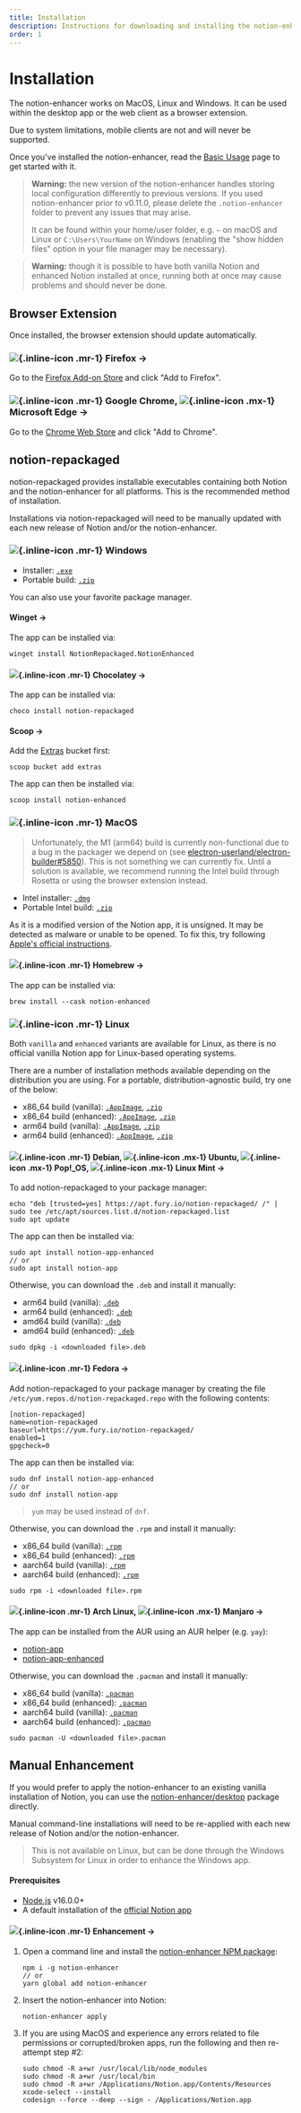 ```yaml
---
title: Installation
description: Instructions for downloading and installing the notion-enhancer.
order: 1
---
```


# Installation

The notion-enhancer works on MacOS, Linux and Windows.
It can be used within the desktop app or the web client
as a browser extension.

Due to system limitations, mobile clients are not and
will never be supported.

Once you've installed the notion-enhancer, read the
[Basic Usage](./basic-usage.md) page to get started with it.

> **Warning:** the new version of the notion-enhancer handles storing local
> configuration differently to previous versions. If you used notion-enhancer
> prior to v0.11.0, please delete the `.notion-enhancer` folder to prevent any
> issues that may arise.
>
> It can be found within your home/user folder, e.g. `~` on macOS and Linux
> or `C:\Users\YourName` on Windows (enabling the "show hidden files" option
> in your file manager may be necessary).

> **Warning:** though it is possible to have both vanilla Notion
> and enhanced Notion installed at once, running both at
> once may cause problems and should never be done.

## Browser Extension

Once installed, the browser extension should
update automatically.

### ![](../assets/icons/firefox.svg){.inline-icon .mr-1} Firefox →

Go to the [Firefox Add-on Store](https://addons.mozilla.org/en-US/firefox/addon/notion-enhancer/)
and click "Add to Firefox".

### ![](../assets/icons/chrome.svg){.inline-icon .mr-1} Google Chrome, ![](../assets/icons/edge.svg){.inline-icon .mx-1} Microsoft Edge →

Go to the [Chrome Web Store](https://chrome.google.com/webstore/detail/notion-enhancer/dndcmiicjbkfcbpjincpefjkagflbbnl)
and click "Add to Chrome".

## notion-repackaged

notion-repackaged provides installable executables containing
both Notion and the notion-enhancer for all platforms.
This is the recommended method of installation.

Installations via notion-repackaged will need to be manually
updated with each new release of Notion and/or the notion-enhancer.

### ![](../assets/icons/windows.svg){.inline-icon .mr-1} Windows

- Installer: [`.exe`](https://github.com/notion-enhancer/notion-repackaged/releases/download/v2.0.18-1/Notion-Enhanced-Setup-2.0.18-1.exe)
- Portable build: [`.zip`](https://github.com/notion-enhancer/notion-repackaged/releases/download/v2.0.18-1/Notion-Enhanced-2.0.18-1-win.zip)

You can also use your favorite package manager.

#### Winget →

The app can be installed via:

```
winget install NotionRepackaged.NotionEnhanced
```

#### ![](../assets/icons/chocolatey.svg){.inline-icon .mr-1} Chocolatey →


The app can be installed via:

```
choco install notion-repackaged
```

#### Scoop →

Add the [Extras](https://github.com/ScoopInstaller/Extras) bucket first:

```
scoop bucket add extras
```

The app can then be installed via:

```
scoop install notion-enhanced
```


### ![](../assets/icons/apple.svg){.inline-icon .mr-1} MacOS

> Unfortunately, the M1 (arm64) build is currently non-functional
> due to a bug in the packager we depend on
> (see [electron-userland/electron-builder#5850](https://github.com/electron-userland/electron-builder/issues/5850)).
> This is not something we can currently fix.
> Until a solution is available, we recommend running the
> Intel build through Rosetta or using the browser extension instead.

- Intel installer: [`.dmg`](https://github.com/notion-enhancer/notion-repackaged/releases/download/v2.0.18-1/Notion-Enhanced-2.0.18-1.dmg)
- Portable Intel build: [`.zip`](https://github.com/notion-enhancer/notion-repackaged/releases/download/v2.0.18-1/Notion-Enhanced-2.0.18-1-mac.zip)

As it is a modified version of the Notion app,
it is unsigned. It may be detected as malware or
unable to be opened. To fix this, try following
[Apple's official instructions](https://support.apple.com/en-us/HT202491).

#### ![](../assets/icons/homebrew.svg){.inline-icon .mr-1} Homebrew →

The app can be installed via:

```
brew install --cask notion-enhanced
```

### ![](../assets/icons/tux.svg){.inline-icon .mr-1} Linux

Both `vanilla` and `enhanced` variants are available for Linux,
as there is no official vanilla Notion app for Linux-based operating
systems.

There are a number of installation methods available depending on the
distribution you are using. For a portable, distribution-agnostic build,
try one of the below:

- x86_64 build (vanilla): [`.AppImage`](https://github.com/notion-enhancer/notion-repackaged/releases/download/v2.0.18-1/Notion-2.0.18-1.AppImage),
  [`.zip`](https://github.com/notion-enhancer/notion-repackaged/releases/download/v2.0.18-1/notion-app-2.0.18-1.zip)
- x86_64 build (enhanced): [`.AppImage`](https://github.com/notion-enhancer/notion-repackaged/releases/download/v2.0.18-1/Notion-Enhanced-2.0.18-1.AppImage),
  [`.zip`](https://github.com/notion-enhancer/notion-repackaged/releases/download/v2.0.18-1/notion-app-enhanced-2.0.18-1.zip)
- arm64 build (vanilla): [`.AppImage`](https://github.com/notion-enhancer/notion-repackaged/releases/download/v2.0.18-1/Notion-2.0.18-1-arm64.AppImage),
  [`.zip`](https://github.com/notion-enhancer/notion-repackaged/releases/download/v2.0.18-1/notion-app-2.0.18-1-arm64.zip)
- arm64 build (enhanced): [`.AppImage`](https://github.com/notion-enhancer/notion-repackaged/releases/download/v2.0.18-1/Notion-Enhanced-2.0.18-1-arm64.AppImage),
  [`.zip`](https://github.com/notion-enhancer/notion-repackaged/releases/download/v2.0.18-1/notion-app-enhanced-2.0.18-1-arm64.zip)

#### ![](../assets/icons/debian.svg){.inline-icon .mr-1} Debian, ![](../assets/icons/ubuntu.svg){.inline-icon .mx-1} Ubuntu, ![](../assets/icons/pop-os.png){.inline-icon .mx-1} Pop!\_OS, ![](../assets/icons/linux-mint.svg){.inline-icon .mx-1} Linux Mint →

To add notion-repackaged to your package manager:

```
echo "deb [trusted=yes] https://apt.fury.io/notion-repackaged/ /" | sudo tee /etc/apt/sources.list.d/notion-repackaged.list
sudo apt update
```

The app can then be installed via:

```
sudo apt install notion-app-enhanced
// or
sudo apt install notion-app
```

Otherwise, you can download the `.deb` and install it manually:

- arm64 build (vanilla): [`.deb`](https://github.com/notion-enhancer/notion-repackaged/releases/download/v2.0.18-1/notion-app_2.0.18-1_arm64.deb)
- arm64 build (enhanced): [`.deb`](https://github.com/notion-enhancer/notion-repackaged/releases/download/v2.0.18-1/notion-app-enhanced_2.0.18-1_arm64.deb)
- amd64 build (vanilla): [`.deb`](https://github.com/notion-enhancer/notion-repackaged/releases/download/v2.0.18-1/notion-app_2.0.18-1_amd64.deb)
- amd64 build (enhanced): [`.deb`](https://github.com/notion-enhancer/notion-repackaged/releases/download/v2.0.18-1/notion-app-enhanced_2.0.18-1_amd64.deb)

```
sudo dpkg -i <downloaded file>.deb
```

#### ![](../assets/icons/fedora.svg){.inline-icon .mr-1} Fedora →

Add notion-repackaged to your package manager by creating the file
`/etc/yum.repos.d/notion-repackaged.repo` with the following contents:

```
[notion-repackaged]
name=notion-repackaged
baseurl=https://yum.fury.io/notion-repackaged/
enabled=1
gpgcheck=0
```

The app can then be installed via:

```
sudo dnf install notion-app-enhanced
// or
sudo dnf install notion-app
```

> `yum` may be used instead of `dnf`.

Otherwise, you can download the `.rpm` and install it manually:

- x86_64 build (vanilla): [`.rpm`](https://github.com/notion-enhancer/notion-repackaged/releases/download/v2.0.18-1/notion-app-2.0.18-1.x86_64.rpm)
- x86_64 build (enhanced): [`.rpm`](https://github.com/notion-enhancer/notion-repackaged/releases/download/v2.0.18-1/notion-app-enhanced-2.0.18-1.x86_64.rpm)
- aarch64 build (vanilla): [`.rpm`](https://github.com/notion-enhancer/notion-repackaged/releases/download/v2.0.18-1/notion-app-2.0.18-1.aarch64.rpm)
- aarch64 build (enhanced): [`.rpm`](https://github.com/notion-enhancer/notion-repackaged/releases/download/v2.0.18-1/notion-app-enhanced-2.0.18-1.aarch64.rpm)

```
sudo rpm -i <downloaded file>.rpm
```

#### ![](../assets/icons/arch-linux.svg){.inline-icon .mr-1} Arch Linux, ![](../assets/icons/manjaro.svg){.inline-icon .mx-1} Manjaro →

The app can be installed from the AUR using an AUR helper (e.g. `yay`):

- [notion-app](https://aur.archlinux.org/packages/notion-app/)
- [notion-app-enhanced](https://aur.archlinux.org/packages/notion-app-enhanced/)

Otherwise, you can download the `.pacman` and install it manually:

- x86_64 build (vanilla): [`.pacman`](https://github.com/notion-enhancer/notion-repackaged/releases/download/v2.0.18-1/notion-app-2.0.18-1.pacman)
- x86_64 build (enhanced): [`.pacman`](https://github.com/notion-enhancer/notion-repackaged/releases/download/v2.0.18-1/notion-app-enhanced-2.0.18-1.pacman)
- aarch64 build (vanilla): [`.pacman`](https://github.com/notion-enhancer/notion-repackaged/releases/download/v2.0.18-1/notion-app-2.0.18-1-aarch64.pacman)
- aarch64 build (enhanced): [`.pacman`](https://github.com/notion-enhancer/notion-repackaged/releases/download/v2.0.18-1/notion-app-enhanced-2.0.18-1-aarch64.pacman)

```
sudo pacman -U <downloaded file>.pacman
```

## Manual Enhancement

If you would prefer to apply the notion-enhancer
to an existing vanilla installation of Notion,
you can use the [notion-enhancer/desktop](https://github.com/notion-enhancer/desktop)
package directly.

Manual command-line installations will need to be re-applied
with each new release of Notion and/or the notion-enhancer.

> This is not available on Linux, but can be done through
> the Windows Subsystem for Linux in order to enhance the
> Windows app.

#### Prerequisites

- [Node.js](https://nodejs.org/en/) v16.0.0+
- A default installation of the [official Notion app](https://www.notion.so/desktop)

#### ![](../assets/icons/npm.svg){.inline-icon .mr-1} Enhancement →

1. Open a command line and install the
   [notion-enhancer NPM package](https://www.npmjs.com/package/notion-enhancer):

   ```
   npm i -g notion-enhancer
   // or
   yarn global add notion-enhancer
   ```

2. Insert the notion-enhancer into Notion:

   ```
   notion-enhancer apply
   ```

3. If you are using MacOS and experience any errors related
   to file permissions or corrupted/broken apps, run the following
   and then re-attempt step #2:
   ```
   sudo chmod -R a+wr /usr/local/lib/node_modules
   sudo chmod -R a+wr /usr/local/bin
   sudo chmod -R a+wr /Applications/Notion.app/Contents/Resources
   xcode-select --install
   codesign --force --deep --sign - /Applications/Notion.app
   ```
